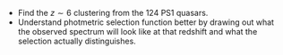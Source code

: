 - Find the $z \sim 6$ clustering from the 124 PS1 quasars.
- Understand photmetric selection function better by drawing out what the observed spectrum will look like at that redshift and what the selection actually distinguishes.